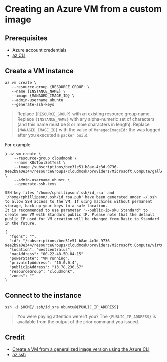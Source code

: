# Creating an Azure VM from a custom image

## Prerequisites

* Azure account credentials
* [az CLI](https://docs.microsoft.com/en-us/cli/azure/install-azure-cli)


## Create a VM instance

```
az vm create \
   --resource-group {RESOURCE_GROUP} \
   --name {INSTANCE_NAME} \
   --image {MANAGED_IMAGE_ID} \
   --admin-username ubuntu
   --generate-ssh-keys
```
> Replace `{RESOURCE_GROUP}` with an existing resource group name.  Replace `{INSTANCE_NAME}` with any alpha-numeric set of characters (and this name must be 8 or more characters in length).  Replace `{MANAGED_IMAGE_ID}` with the value of `ManagedImageId:` the was logged after you executed a `packer build`.

For example

```
❯ az vm create \
    --resource-group cloudmonk \
    --name K8sToolSetTest \
    --image /subscriptions/bee31e51-b8ae-4c3d-9736-9ee2b9a0e344/resourceGroups/cloudmonk/providers/Microsoft.Compute/galleries/toolsetvms/images/K8sToolsetImage/versions/2023.1.05 \
    --admin-username ubuntu \
    --generate-ssh-keys

SSH key files '/home/cphillipson/.ssh/id_rsa' and '/home/cphillipson/.ssh/id_rsa.pub' have been generated under ~/.ssh to allow SSH access to the VM. If using machines without permanent storage, back up your keys to a safe location.
It is recommended to use parameter "--public-ip-sku Standard" to create new VM with Standard public IP. Please note that the default public IP used for VM creation will be changed from Basic to Standard in the future.

{
  "fqdns": "",
  "id": "/subscriptions/bee31e51-b8ae-4c3d-9736-9ee2b9a0e344/resourceGroups/cloudmonk/providers/Microsoft.Compute/virtualMachines/K8sToolSetTest",
  "location": "westcentralus",
  "macAddress": "00-22-48-5D-84-15",
  "powerState": "VM running",
  "privateIpAddress": "10.0.0.4",
  "publicIpAddress": "13.78.236.67",
  "resourceGroup": "cloudmonk",
  "zones": ""
}
```


## Connect to the instance

```
ssh -i $HOME/.ssh/id_sra ubuntu@{PUBLIC_IP_ADDRESS}
```
> You were paying attention weren't you? The `{PUBLIC_IP_ADDRESS}` is available from the output of the prior command you issued.


## Credit

* [Create a VM from a generalized image version using the Azure CLI](https://docs.microsoft.com/en-us/azure/virtual-machines/vm-generalized-image-version-cli)
* [az ssh](https://docs.microsoft.com/en-us/cli/azure/ssh?view=azure-cli-latest#az_ssh_config)
